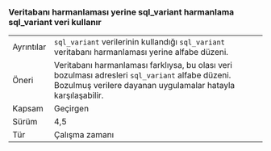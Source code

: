 ### <a name="sqlvariant-data-uses-sqlvariant-collation-rather-than-database-collation"></a>Veritabanı harmanlaması yerine sql_variant harmanlama sql_variant veri kullanır

|   |   |
|---|---|
|Ayrıntılar|<code>sql_variant</code> verilerinin kullandığı <code>sql_variant</code> veritabanı harmanlaması yerine alfabe düzeni.|
|Öneri|Veritabanı harmanlaması farklıysa, bu olası veri bozulması adresleri <code>sql_variant</code> alfabe düzeni. Bozulmuş verilere dayanan uygulamalar hatayla karşılaşabilir.|
|Kapsam|Geçirgen|
|Sürüm|4,5|
|Tür|Çalışma zamanı|

